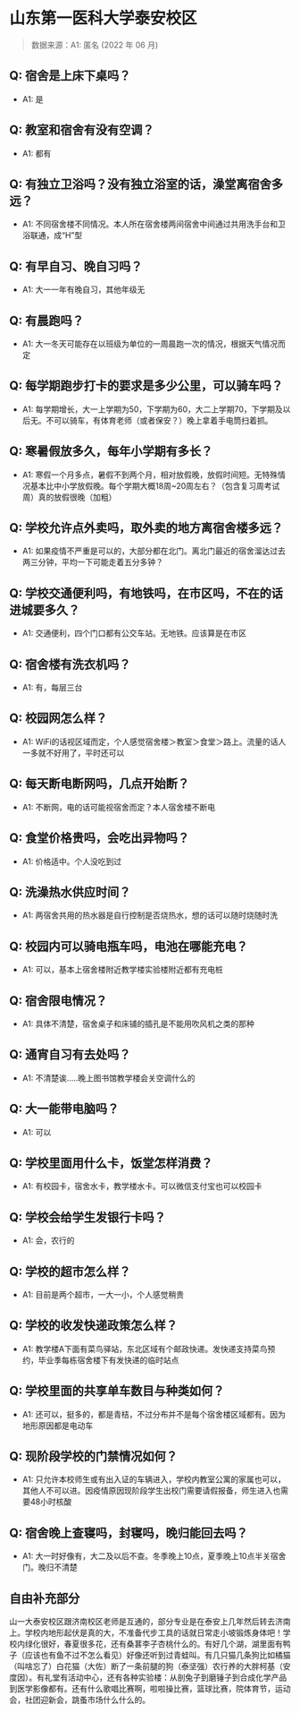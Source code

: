 # 山东第一医科大学泰安校区

> 数据来源：A1: 匿名 (2022 年 06 月)

## Q: 宿舍是上床下桌吗？

- A1: 是

## Q: 教室和宿舍有没有空调？

- A1: 都有

## Q: 有独立卫浴吗？没有独立浴室的话，澡堂离宿舍多远？

- A1: 不同宿舍楼不同情况。本人所在宿舍楼两间宿舍中间通过共用洗手台和卫浴联通，成“H”型

## Q: 有早自习、晚自习吗？

- A1: 大一一年有晚自习，其他年级无

## Q: 有晨跑吗？

- A1: 大一冬天可能存在以班级为单位的一周晨跑一次的情况，根据天气情况而定

## Q: 每学期跑步打卡的要求是多少公里，可以骑车吗？

- A1: 每学期增长，大一上学期为50，下学期为60，大二上学期70，下学期及以后无。不可以骑车，有体育老师（或者保安？）晚上拿着手电筒扫着抓。

## Q: 寒暑假放多久，每年小学期有多长？

- A1: 寒假一个月多点，暑假不到两个月，相对放假晚，放假时间短。无特殊情况基本比中小学放假晚。每个学期大概18周\~20周左右？（包含复习周考试周）真的放假很晚（加粗）

## Q: 学校允许点外卖吗，取外卖的地方离宿舍楼多远？

- A1: 如果疫情不严重是可以的，大部分都在北门。离北门最近的宿舍溜达过去两三分钟，平均一下可能走着五分多钟？

## Q: 学校交通便利吗，有地铁吗，在市区吗，不在的话进城要多久？

- A1: 交通便利，四个门口都有公交车站。无地铁。应该算是在市区

## Q: 宿舍楼有洗衣机吗？

- A1: 有，每层三台

## Q: 校园网怎么样？

- A1: WiFi的话视区域而定，个人感觉宿舍楼＞教室＞食堂＞路上。流量的话人一多就不好用了，平时还可以

## Q: 每天断电断网吗，几点开始断？

- A1: 不断网，电的话可能视宿舍而定？本人宿舍楼不断电

## Q: 食堂价格贵吗，会吃出异物吗？

- A1: 价格适中。个人没吃到过

## Q: 洗澡热水供应时间？

- A1: 两宿舍共用的热水器是自行控制是否烧热水，想的话可以随时烧随时洗

## Q: 校园内可以骑电瓶车吗，电池在哪能充电？

- A1: 可以，基本上宿舍楼附近教学楼实验楼附近都有充电桩

## Q: 宿舍限电情况？

- A1: 具体不清楚，宿舍桌子和床铺的插孔是不能用吹风机之类的那种

## Q: 通宵自习有去处吗？

- A1: 不清楚诶.....晚上图书馆教学楼会关空调什么的

## Q: 大一能带电脑吗？

- A1: 可以

## Q: 学校里面用什么卡，饭堂怎样消费？

- A1: 有校园卡，宿舍水卡，教学楼水卡。可以微信支付宝也可以校园卡

## Q: 学校会给学生发银行卡吗？

- A1: 会，农行的

## Q: 学校的超市怎么样？

- A1: 目前是两个超市，一大一小，个人感觉稍贵

## Q: 学校的收发快递政策怎么样？

- A1: 教学楼A下面有菜鸟驿站，东北区域有个邮政快递。发快递支持菜鸟预约，毕业季每栋宿舍楼下有发快递的临时站点

## Q: 学校里面的共享单车数目与种类如何？

- A1: 还可以，挺多的，都是青桔，不过分布并不是每个宿舍楼区域都有。因为地形原因都是电动车

## Q: 现阶段学校的门禁情况如何？

- A1: 只允许本校师生或有出入证的车辆进入，学校内教室公寓的家属也可以，其他人不可以进。因疫情原因现阶段学生出校门需要请假报备，师生进入也需要48小时核酸

## Q: 宿舍晚上查寝吗，封寝吗，晚归能回去吗？

- A1: 大一时好像有，大二及以后不查。冬季晚上10点，夏季晚上10点半关宿舍门。晚归不清楚

## 自由补充部分

山一大泰安校区跟济南校区老师是互通的，部分专业是在泰安上几年然后转去济南上。学校内地形起伏是真的大，不准备代步工具的话就日常走小坡锻炼身体吧！学校内绿化很好，春夏很多花，还有桑葚李子杏桃什么的。有好几个湖，湖里面有鸭子（应该也有鱼不过不怎么看见）好像还听到过青蛙叫。有几只猫几条狗比如橘猫（叫啥忘了）白花猫（大佐）断了一条前腿的狗（泰坚强）农行养的大胖柯基（安度因）。有礼堂有活动中心，还有各种实验楼：从剖兔子到磨锤子到合成化学产品到医学影像都有。还有什么歌唱比赛啊，啦啦操比赛，篮球比赛，院体育节，运动会，社团迎新会，跳蚤市场什么什么的。